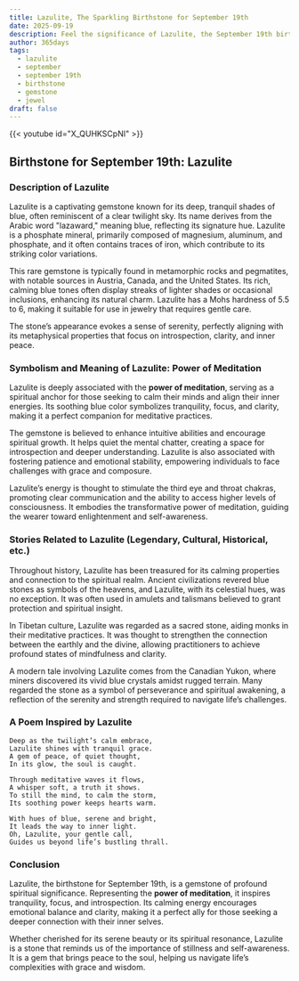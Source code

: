 ```yaml
---
title: Lazulite, The Sparkling Birthstone for September 19th
date: 2025-09-19
description: Feel the significance of Lazulite, the September 19th birthstone symbolizing Power of meditation. Let its beauty and meaning brighten your day.
author: 365days
tags:
  - lazulite
  - september
  - september 19th
  - birthstone
  - gemstone
  - jewel
draft: false
---
```


{{< youtube id="X_QUHKSCpNI" >}}

## Birthstone for September 19th: Lazulite

### Description of Lazulite

Lazulite is a captivating gemstone known for its deep, tranquil shades of blue, often reminiscent of a clear twilight sky. Its name derives from the Arabic word "lazaward," meaning blue, reflecting its signature hue. Lazulite is a phosphate mineral, primarily composed of magnesium, aluminum, and phosphate, and it often contains traces of iron, which contribute to its striking color variations.

This rare gemstone is typically found in metamorphic rocks and pegmatites, with notable sources in Austria, Canada, and the United States. Its rich, calming blue tones often display streaks of lighter shades or occasional inclusions, enhancing its natural charm. Lazulite has a Mohs hardness of 5.5 to 6, making it suitable for use in jewelry that requires gentle care.

The stone’s appearance evokes a sense of serenity, perfectly aligning with its metaphysical properties that focus on introspection, clarity, and inner peace.

### Symbolism and Meaning of Lazulite: Power of Meditation

Lazulite is deeply associated with the **power of meditation**, serving as a spiritual anchor for those seeking to calm their minds and align their inner energies. Its soothing blue color symbolizes tranquility, focus, and clarity, making it a perfect companion for meditative practices.

The gemstone is believed to enhance intuitive abilities and encourage spiritual growth. It helps quiet the mental chatter, creating a space for introspection and deeper understanding. Lazulite is also associated with fostering patience and emotional stability, empowering individuals to face challenges with grace and composure.

Lazulite’s energy is thought to stimulate the third eye and throat chakras, promoting clear communication and the ability to access higher levels of consciousness. It embodies the transformative power of meditation, guiding the wearer toward enlightenment and self-awareness.

### Stories Related to Lazulite (Legendary, Cultural, Historical, etc.)

Throughout history, Lazulite has been treasured for its calming properties and connection to the spiritual realm. Ancient civilizations revered blue stones as symbols of the heavens, and Lazulite, with its celestial hues, was no exception. It was often used in amulets and talismans believed to grant protection and spiritual insight.

In Tibetan culture, Lazulite was regarded as a sacred stone, aiding monks in their meditative practices. It was thought to strengthen the connection between the earthly and the divine, allowing practitioners to achieve profound states of mindfulness and clarity.

A modern tale involving Lazulite comes from the Canadian Yukon, where miners discovered its vivid blue crystals amidst rugged terrain. Many regarded the stone as a symbol of perseverance and spiritual awakening, a reflection of the serenity and strength required to navigate life’s challenges.

### A Poem Inspired by Lazulite

```
Deep as the twilight’s calm embrace,  
Lazulite shines with tranquil grace.  
A gem of peace, of quiet thought,  
In its glow, the soul is caught.  

Through meditative waves it flows,  
A whisper soft, a truth it shows.  
To still the mind, to calm the storm,  
Its soothing power keeps hearts warm.  

With hues of blue, serene and bright,  
It leads the way to inner light.  
Oh, Lazulite, your gentle call,  
Guides us beyond life’s bustling thrall.
```

### Conclusion

Lazulite, the birthstone for September 19th, is a gemstone of profound spiritual significance. Representing the **power of meditation**, it inspires tranquility, focus, and introspection. Its calming energy encourages emotional balance and clarity, making it a perfect ally for those seeking a deeper connection with their inner selves.

Whether cherished for its serene beauty or its spiritual resonance, Lazulite is a stone that reminds us of the importance of stillness and self-awareness. It is a gem that brings peace to the soul, helping us navigate life’s complexities with grace and wisdom.
